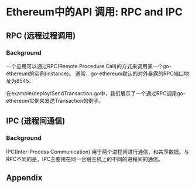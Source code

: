 # Ethereum中的API 调用: RPC and IPC

## RPC (远程过程调用)

### Background

一个应用可以通过RPC(Remote Procedure Call)的方式来调用某一个go-ethereum的实例(instance)。 通常，go-ethereum默认的对外暴露的RPC端口地址为8545。

在example/deploy/SendTransaction.go中，我们展示了一个通过RPC调用go-ethereum实例来发送Transaction的例子。

## IPC (进程间通信)

### Background

IPC(Inter-Process Communication) 用于两个进程间进行通信，和共享数据。与RPC不同的是，IPC主要用在同一台宿主机上的不同的进程间的通信。

## Appendix
